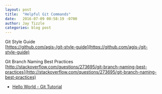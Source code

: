 ```yaml
---
layout: post
title:  "Helpful Git Commands"
date:   2016-07-09 00:58:19 -0700
author: Jay Tizzle
categories: blog post
---
```

Git Style Guide  
[https://github.com/agis-/git-style-guide](https://github.com/agis-/git-style-guide)

Git Branch Naming Best Practices  
[http://stackoverflow.com/questions/273695/git-branch-naming-best-practices](http://stackoverflow.com/questions/273695/git-branch-naming-best-practices)  


- [Hello World - Git Tutorial](https://guides.github.com/activities/hello-world/)  
